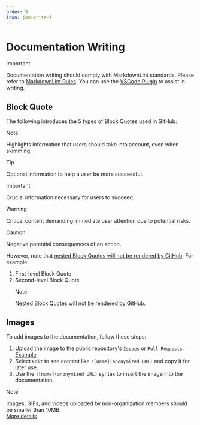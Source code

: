 ```yaml
---
order: 9
icon: jam:write-f
---
```

# Documentation Writing

> [!IMPORTANT]
> Documentation writing should comply with MarkdownLint standards. Please refer to [MarkdownLint Rules](https://github.com/markdownlint/markdownlint/blob/master/docs/RULES.md). You can use the [VSCode Plugin](https://github.com/DavidAnson/vscode-markdownlint) to assist in writing.
>

## Block Quote

The following introduces the 5 types of Block Quotes used in GitHub:

> [!NOTE]  
> Highlights information that users should take into account, even when skimming.  

> [!TIP]
> Optional information to help a user be more successful.  

> [!IMPORTANT]  
> Crucial information necessary for users to succeed.  

> [!WARNING]  
> Critical content demanding immediate user attention due to potential risks.  

> [!CAUTION]
> Negative potential consequences of an action.  

However, note that [nested Block Quotes will not be rendered by GitHub](https://github.com/orgs/community/discussions/16925#discussioncomment-10195289). For example:

1. First-level Block Quote
2. Second-level Block Quote
   > [!NOTE]
   > Nested Block Quotes will not be rendered by GitHub.

## Images

To add images to the documentation, follow these steps:

1. Upload the image to the public repository's `Issues` or `Pull Requests`.  
    [Example](https://github.com/MAA1999/M9A/pull/255#issuecomment-2489676567)
2. Select `Edit` to see content like `![name](anonymized URL)` and copy it for later use.
3. Use the `![name](anonymized URL)` syntax to insert the image into the documentation.

> [!NOTE]
> Images, GIFs, and videos uploaded by non-organization members should be smaller than 10MB.  
> [More details](https://docs.github.com/en/get-started/writing-on-github/working-with-advanced-formatting/attaching-files)
